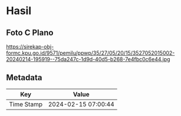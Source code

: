 # Hasil

## Foto C Plano

https://sirekap-obj-formc.kpu.go.id/9571/pemilu/ppwp/35/27/05/20/15/3527052015002-20240214-195919--75da247c-1d9d-40d5-b268-7e4fbc0c6e44.jpg


## Metadata

| Key        | Value               |
| ---------- | ------------------- |
| Time Stamp | 2024-02-15 07:00:44 |




